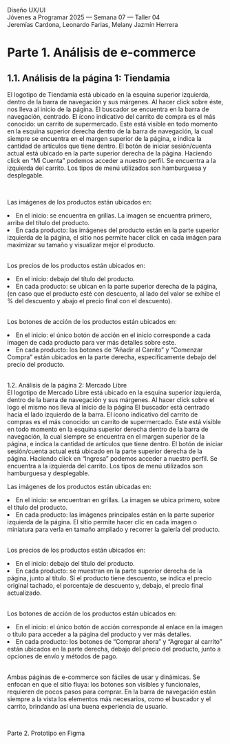 Diseño UX/UI <br>
Jóvenes a Programar 2025 — Semana 07 — Taller 04 <br>
Jeremías Cardona, Leonardo Farias, Melany Jazmín Herrera <br>

# Parte 1. Análisis de e-commerce

## 1.1. Análisis de la página 1: Tiendamia <br>
El logotipo de Tiendamia está ubicado en la esquina superior izquierda, dentro de la barra de navegación y sus márgenes. Al hacer click sobre éste, nos lleva al inicio de la página.
El buscador se encuentra en la barra de navegación, centrado.
El ícono indicativo del carrito de compra es el más conocido: un carrito de supermercado. Este está visible en todo momento en la esquina superior derecha dentro de la barra de navegación, la cual siempre se encuentra en el margen superior de la página, e indica la cantidad de artículos que tiene dentro.
El botón de iniciar sesión/cuenta actual está ubicado en la parte superior derecha de la página. Haciendo click en “Mi Cuenta” podemos acceder a nuestro perfil. Se encuentra a la izquierda del carrito.
Los tipos de menú utilizados son hamburguesa y desplegable.

<br>

Las imágenes de los productos están ubicados en:
<li>En el inicio: se encuentra en grillas. La imagen se encuentra primero, arriba del título del producto. </li>
<li>En cada producto: las imágenes del producto están en la parte superior izquierda de la página, el sitio nos permite hacer click en cada imágen para maximizar su tamaño y visualizar mejor el producto. </li>

<br>

Los precios de los productos están ubicados en:
<li>En el inicio: debajo del título del producto. </li>
<li>En cada producto: se ubican en la parte superior derecha de la página, (en caso que el producto esté con descuento, al lado del valor se exhibe el % del descuento y abajo el precio final con el descuento). </li>

<br>

Los botones de acción de los productos están ubicados en:
<li>En el inicio: el único botón de acción en el inicio corresponde a cada imagen de cada producto para ver más detalles sobre este.</li>
<li>En cada producto: los botones de “Añadir al Carrito” y “Comenzar Compra” están ubicados en la parte derecha, específicamente debajo del precio del producto.</li>

<br>

1.2. Análisis de la página 2: Mercado Libre <br>
El logotipo de Mercado Libre está ubicado en la esquina superior izquierda, dentro de la barra de navegación y sus márgenes.
Al hacer click sobre el logo el mismo nos lleva al inicio de la página 
El buscador está centrado hacia el lado izquierdo de la barra. 
El icono indicativo del carrito de compras es el más conocido: un carrito de supermercado. Este está visible en todo momento en la esquina superior derecha dentro de la barra de navegación, la cual siempre se encuentra en el margen superior de la página, e indica la cantidad de artículos que tiene dentro.
El botón de iniciar sesión/cuenta actual está ubicado en la parte superior derecha de la página. Haciendo click en “Ingresa” podemos acceder a nuestro perfil. Se encuentra a la izquierda del carrito.
Los tipos de menú utilizados son hamburguesa y desplegable.

Las imágenes de los productos están ubicadas en:
<li> En el inicio: se encuentran en grillas. La imagen se ubica primero, sobre el título del producto. </li>
<li> En cada producto: las imágenes principales están en la parte superior izquierda de la página. El sitio permite hacer clic en cada imagen o miniatura para verla en tamaño ampliado y recorrer la galería del producto.</li>

<br>

Los precios de los productos están ubicados en:
<li> En el inicio: debajo del título del producto. </li>
<li> En cada producto: se muestran en la parte superior derecha de la página, junto al título. Si el producto tiene descuento, se indica el precio original tachado, el porcentaje de descuento y, debajo, el precio final actualizado. </li>

<br>

Los botones de acción de los productos están ubicados en:
<li> En el inicio: el único botón de acción corresponde al enlace en la imagen o título para acceder a la página del producto y ver más detalles. </li>
<li> En cada producto: los botones de “Comprar ahora” y “Agregar al carrito” están ubicados en la parte derecha, debajo del precio del producto, junto a opciones de envío y métodos de pago. </li>

<br>

Ambas páginas de e-commerce son fáciles de usar y dinámicas. Se enfocan en que el sitio fluya: los botones son visibles y funcionales, requieren de pocos pasos para comprar. En la barra de navegación están siempre a la vista los elementos más necesarios, como el buscador y el carrito, brindando así una buena experiencia de usuario.

<br>

<span> Parte 2. Prototipo en Figma </span> <br>







